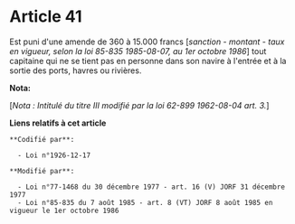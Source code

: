 # Article 41

Est puni d'une amende de 360 à 15.000 francs [*sanction - montant - taux en vigueur, selon la loi 85-835 1985-08-07, au 1er
octobre 1986*] tout capitaine qui ne se tient pas en personne dans son navire à l'entrée et à la sortie des ports, havres ou
rivières.

**Nota:**

[*Nota : Intitulé du titre III modifié par la loi 62-899 1962-08-04 art. 3.*]

**Liens relatifs à cet article**

	**Codifié par**:

	  - Loi n°1926-12-17

	**Modifié par**:

	  - Loi n°77-1468 du 30 décembre 1977 - art. 16 (V) JORF 31 décembre 1977
	  - Loi n°85-835 du 7 août 1985 - art. 8 (VT) JORF 8 août 1985 en vigueur le 1er octobre 1986
